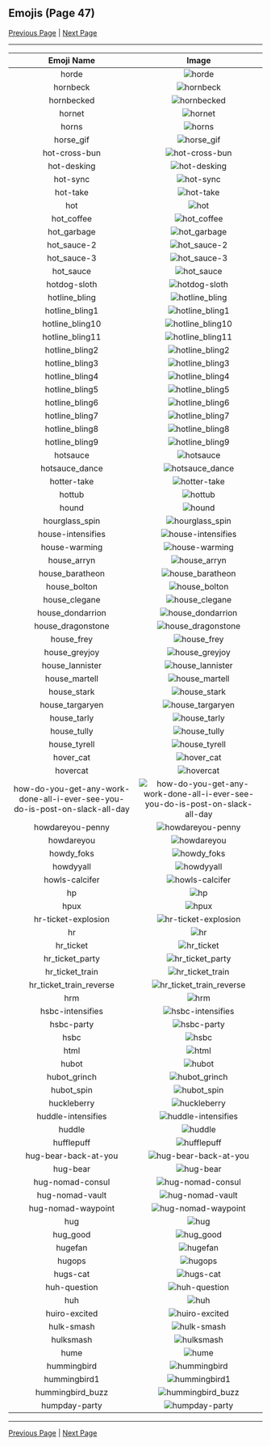 
## Emojis (Page 47)

[Previous Page](/docs/hashicorp/page-h-0046.md)
  | [Next Page](/docs/hashicorp/page-h-0048.md)

<hr />

|Emoji Name|Image|
| :-: | :-: |
|horde| ![horde](/emojis/hashicorp/horde.png)|
|hornbeck| ![hornbeck](/emojis/hashicorp/hornbeck.png)|
|hornbecked| ![hornbecked](/emojis/hashicorp/hornbecked.png)|
|hornet| ![hornet](/emojis/hashicorp/hornet.png)|
|horns| ![horns](/emojis/hashicorp/horns.png)|
|horse_gif| ![horse_gif](/emojis/hashicorp/horse_gif.gif)|
|hot-cross-bun| ![hot-cross-bun](/emojis/hashicorp/hot-cross-bun.png)|
|hot-desking| ![hot-desking](/emojis/hashicorp/hot-desking.png)|
|hot-sync| ![hot-sync](/emojis/hashicorp/hot-sync.gif)|
|hot-take| ![hot-take](/emojis/hashicorp/hot-take.png)|
|hot| ![hot](/emojis/hashicorp/hot.png)|
|hot_coffee| ![hot_coffee](/emojis/hashicorp/hot_coffee.gif)|
|hot_garbage| ![hot_garbage](/emojis/hashicorp/hot_garbage.png)|
|hot_sauce-2| ![hot_sauce-2](/emojis/hashicorp/hot_sauce-2.png)|
|hot_sauce-3| ![hot_sauce-3](/emojis/hashicorp/hot_sauce-3.png)|
|hot_sauce| ![hot_sauce](/emojis/hashicorp/hot_sauce.png)|
|hotdog-sloth| ![hotdog-sloth](/emojis/hashicorp/hotdog-sloth.png)|
|hotline_bling| ![hotline_bling](/emojis/hashicorp/hotline_bling.gif)|
|hotline_bling1| ![hotline_bling1](/emojis/hashicorp/hotline_bling1.jpg)|
|hotline_bling10| ![hotline_bling10](/emojis/hashicorp/hotline_bling10.jpg)|
|hotline_bling11| ![hotline_bling11](/emojis/hashicorp/hotline_bling11.jpg)|
|hotline_bling2| ![hotline_bling2](/emojis/hashicorp/hotline_bling2.jpg)|
|hotline_bling3| ![hotline_bling3](/emojis/hashicorp/hotline_bling3.jpg)|
|hotline_bling4| ![hotline_bling4](/emojis/hashicorp/hotline_bling4.jpg)|
|hotline_bling5| ![hotline_bling5](/emojis/hashicorp/hotline_bling5.jpg)|
|hotline_bling6| ![hotline_bling6](/emojis/hashicorp/hotline_bling6.jpg)|
|hotline_bling7| ![hotline_bling7](/emojis/hashicorp/hotline_bling7.jpg)|
|hotline_bling8| ![hotline_bling8](/emojis/hashicorp/hotline_bling8.jpg)|
|hotline_bling9| ![hotline_bling9](/emojis/hashicorp/hotline_bling9.jpg)|
|hotsauce| ![hotsauce](/emojis/hashicorp/hotsauce.jpg)|
|hotsauce_dance| ![hotsauce_dance](/emojis/hashicorp/hotsauce_dance.gif)|
|hotter-take| ![hotter-take](/emojis/hashicorp/hotter-take.png)|
|hottub| ![hottub](/emojis/hashicorp/hottub.jpg)|
|hound| ![hound](/emojis/hashicorp/hound.png)|
|hourglass_spin| ![hourglass_spin](/emojis/hashicorp/hourglass_spin.gif)|
|house-intensifies| ![house-intensifies](/emojis/hashicorp/house-intensifies.gif)|
|house-warming| ![house-warming](/emojis/hashicorp/house-warming.png)|
|house_arryn| ![house_arryn](/emojis/hashicorp/house_arryn.png)|
|house_baratheon| ![house_baratheon](/emojis/hashicorp/house_baratheon.png)|
|house_bolton| ![house_bolton](/emojis/hashicorp/house_bolton.png)|
|house_clegane| ![house_clegane](/emojis/hashicorp/house_clegane.png)|
|house_dondarrion| ![house_dondarrion](/emojis/hashicorp/house_dondarrion.png)|
|house_dragonstone| ![house_dragonstone](/emojis/hashicorp/house_dragonstone.jpg)|
|house_frey| ![house_frey](/emojis/hashicorp/house_frey.png)|
|house_greyjoy| ![house_greyjoy](/emojis/hashicorp/house_greyjoy.png)|
|house_lannister| ![house_lannister](/emojis/hashicorp/house_lannister.png)|
|house_martell| ![house_martell](/emojis/hashicorp/house_martell.png)|
|house_stark| ![house_stark](/emojis/hashicorp/house_stark.png)|
|house_targaryen| ![house_targaryen](/emojis/hashicorp/house_targaryen.png)|
|house_tarly| ![house_tarly](/emojis/hashicorp/house_tarly.jpg)|
|house_tully| ![house_tully](/emojis/hashicorp/house_tully.png)|
|house_tyrell| ![house_tyrell](/emojis/hashicorp/house_tyrell.png)|
|hover_cat| ![hover_cat](/emojis/hashicorp/hover_cat.gif)|
|hovercat| ![hovercat](/emojis/hashicorp/hovercat.gif)|
|how-do-you-get-any-work-done-all-i-ever-see-you-do-is-post-on-slack-all-day| ![how-do-you-get-any-work-done-all-i-ever-see-you-do-is-post-on-slack-all-day](/emojis/hashicorp/how-do-you-get-any-work-done-all-i-ever-see-you-do-is-post-on-slack-all-day.png)|
|howdareyou-penny| ![howdareyou-penny](/emojis/hashicorp/howdareyou-penny.png)|
|howdareyou| ![howdareyou](/emojis/hashicorp/howdareyou.png)|
|howdy_foks| ![howdy_foks](/emojis/hashicorp/howdy_foks.jpg)|
|howdyyall| ![howdyyall](/emojis/hashicorp/howdyyall.png)|
|howls-calcifer| ![howls-calcifer](/emojis/hashicorp/howls-calcifer.png)|
|hp| ![hp](/emojis/hashicorp/hp.jpg)|
|hpux| ![hpux](/emojis/hashicorp/hpux.jpg)|
|hr-ticket-explosion| ![hr-ticket-explosion](/emojis/hashicorp/hr-ticket-explosion.gif)|
|hr| ![hr](/emojis/hashicorp/hr.gif)|
|hr_ticket| ![hr_ticket](/emojis/hashicorp/hr_ticket.jpg)|
|hr_ticket_party| ![hr_ticket_party](/emojis/hashicorp/hr_ticket_party.gif)|
|hr_ticket_train| ![hr_ticket_train](/emojis/hashicorp/hr_ticket_train.gif)|
|hr_ticket_train_reverse| ![hr_ticket_train_reverse](/emojis/hashicorp/hr_ticket_train_reverse.gif)|
|hrm| ![hrm](/emojis/hashicorp/hrm.png)|
|hsbc-intensifies| ![hsbc-intensifies](/emojis/hashicorp/hsbc-intensifies.gif)|
|hsbc-party| ![hsbc-party](/emojis/hashicorp/hsbc-party.gif)|
|hsbc| ![hsbc](/emojis/hashicorp/hsbc.png)|
|html| ![html](/emojis/hashicorp/html.png)|
|hubot| ![hubot](/emojis/hashicorp/hubot.jpg)|
|hubot_grinch| ![hubot_grinch](/emojis/hashicorp/hubot_grinch.png)|
|hubot_spin| ![hubot_spin](/emojis/hashicorp/hubot_spin.gif)|
|huckleberry| ![huckleberry](/emojis/hashicorp/huckleberry.png)|
|huddle-intensifies| ![huddle-intensifies](/emojis/hashicorp/huddle-intensifies.gif)|
|huddle| ![huddle](/emojis/hashicorp/huddle.png)|
|hufflepuff| ![hufflepuff](/emojis/hashicorp/hufflepuff.png)|
|hug-bear-back-at-you| ![hug-bear-back-at-you](/emojis/hashicorp/hug-bear-back-at-you.png)|
|hug-bear| ![hug-bear](/emojis/hashicorp/hug-bear.png)|
|hug-nomad-consul| ![hug-nomad-consul](/emojis/hashicorp/hug-nomad-consul.png)|
|hug-nomad-vault| ![hug-nomad-vault](/emojis/hashicorp/hug-nomad-vault.png)|
|hug-nomad-waypoint| ![hug-nomad-waypoint](/emojis/hashicorp/hug-nomad-waypoint.png)|
|hug| ![hug](/emojis/hashicorp/hug.jpg)|
|hug_good| ![hug_good](/emojis/hashicorp/hug_good.gif)|
|hugefan| ![hugefan](/emojis/hashicorp/hugefan.png)|
|hugops| ![hugops](/emojis/hashicorp/hugops.png)|
|hugs-cat| ![hugs-cat](/emojis/hashicorp/hugs-cat.gif)|
|huh-question| ![huh-question](/emojis/hashicorp/huh-question.png)|
|huh| ![huh](/emojis/hashicorp/huh.png)|
|huiro-excited| ![huiro-excited](/emojis/hashicorp/huiro-excited.gif)|
|hulk-smash| ![hulk-smash](/emojis/hashicorp/hulk-smash.gif)|
|hulksmash| ![hulksmash](/emojis/hashicorp/hulksmash.png)|
|hume| ![hume](/emojis/hashicorp/hume.png)|
|hummingbird| ![hummingbird](/emojis/hashicorp/hummingbird.png)|
|hummingbird1| ![hummingbird1](/emojis/hashicorp/hummingbird1.png)|
|hummingbird_buzz| ![hummingbird_buzz](/emojis/hashicorp/hummingbird_buzz.gif)|
|humpday-party| ![humpday-party](/emojis/hashicorp/humpday-party.gif)|

<hr/>

[Previous Page](/docs/hashicorp/page-h-0046.md)
  | [Next Page](/docs/hashicorp/page-h-0048.md)